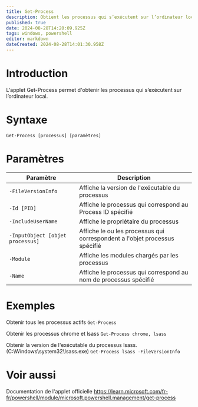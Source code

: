 ```yaml
---
title: Get-Process
description: Obtient les processus qui s’exécutent sur l’ordinateur local.
published: true
date: 2024-08-28T14:20:09.925Z
tags: windows, powershell
editor: markdown
dateCreated: 2024-08-28T14:01:30.958Z
---
```


# Introduction

L'applet Get-Process permet d'obtenir les processus qui s’exécutent sur l’ordinateur local.

# Syntaxe

`Get-Process [processus] [paramètres]`

# Paramètres

| Paramètre                        | Description                                                                |
| -------------------------------- | -------------------------------------------------------------------------- |
| `-FileVersionInfo`               | Affiche la version de l'exécutable du processus                            |
| `-Id [PID]`                      | Affiche le processus qui correspond au Process ID spécifié                 |
| `-IncludeUserName`               | Affiche le propriétaire du processus                                       |
| `-InputObject [objet processus]` | Affiche le ou les processus qui correspondent a l'objet processus spécifié |
| `-Module`                        | Affiche les modules chargés par les processus                              |
| `-Name`                          | Affiche le processus qui correspond au nom de processus spécifié           |

# Exemples

Obtenir tous les processus actifs
`Get-Process`

Obtenir les processus chrome et lsass
`Get-Process chrome, lsass`

Obtenir la version de l'exécutable du processus lsass. (C:\Windows\system32\lsass.exe)
`Get-Process lsass -FileVersionInfo`

# Voir aussi

Documentation de l'applet officielle
https://learn.microsoft.com/fr-fr/powershell/module/microsoft.powershell.management/get-process

